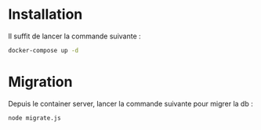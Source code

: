 # Installation
Il suffit de lancer la commande suivante :
````bash
docker-compose up -d
````
# Migration
Depuis le container server, lancer la commande suivante pour migrer la db :
````bash
node migrate.js
````
